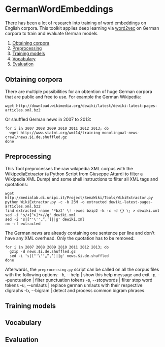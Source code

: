 # GermanWordEmbeddings
There has been a lot of research into training of word embeddings on English corpora. This toolkit applies deep learning via [word2vec](https://radimrehurek.com/gensim/models/word2vec.html) on German corpora to train and evaluate German models.

1. [Obtaining corpora](#obtention)
2. [Preprocessing](#preprocessing)
3. [Training models](#training)
3. [Vocabulary](#vocabulary)
3. [Evaluation](#evaluation)

## Obtaining corpora <a name="obtention"></a>
There are multiple possibilities for an obtention of huge German corpora that are public and free to use. For example the German Wikipedia:
```shell
wget http://download.wikimedia.org/dewiki/latest/dewiki-latest-pages-articles.xml.bz2
```
Or shuffled German news in 2007 to 2013:
```shell
for i in 2007 2008 2009 2010 2011 2012 2013; do
  wget http://www.statmt.org/wmt14/training-monolingual-news-crawl/news.$i.de.shuffled.gz
done
```

## Preprocessing <a name="preprocessing"></a>
This Tool preprocesses the raw wikipedia XML corpus with the WikipediaExtractor (a Python Script from Giuseppe Attardi to filter a Wikipedia XML Dump) and some shell instructions to filter all XML tags and quotations:
```shell
wget http://medialab.di.unipi.it/Project/SemaWiki/Tools/WikiExtractor.py
python WikiExtractor.py -c -b 25M -o extracted dewiki-latest-pages-articles.xml.bz2
find extracted -name '*bz2' \! -exec bzip2 -k -c -d {} \; > dewiki.xml
sed -i 's/<[^>]*>//g' dewiki.xml
sed -i 's|["'\''„“‚‘]||g' dewiki.xml
rm -rf extracted
```
The German news are already containing one sentence per line and don't have any XML overhead. Only the quotation has to be removed:
```shell
for i in 2007 2008 2009 2010 2011 2012 2013; do
  gzip -d news.$i.de.shuffled.gz
  sed -i 's|["'\''„“‚‘]||g' news.$i.de.shuffled
done
```

Afterwards, the `preprocessing.py` script can be called on all the corpus files with the following options:
-h, --help         | show this help message and exit
-p, --punctuation  | filter punctuation tokens
-s, --stopwords    | filter stop word tokens
-u, --umlauts      | replace german umlauts with their respective digraphs
-b, --bigram       | detect and process common bigram phrases


## Training models <a name="training"></a>
## Vocabulary <a name="vocabulary"></a>
## Evaluation <a name="evaluation"></a>
